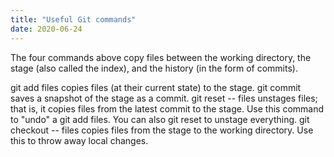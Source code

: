 ```yaml
---
title: "Useful Git commands"
date: 2020-06-24
---
```


The four commands above copy files between the working directory, the stage (also called the index), and the history (in the form of commits).

git add files copies files (at their current state) to the stage.
git commit saves a snapshot of the stage as a commit.
git reset -- files unstages files; that is, it copies files from the latest commit to the stage. Use this command to "undo" a git add files. You can also git reset to unstage everything.
git checkout -- files copies files from the stage to the working directory. Use this to throw away local changes.
